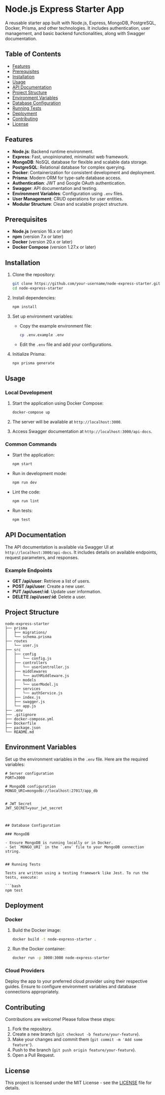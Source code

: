 # Node.js Express Starter App

A reusable starter app built with Node.js, Express, MongoDB, PostgreSQL, Docker, Prisma, and other technologies. It includes authentication, user management, and basic backend functionalities, along with Swagger documentation.

## Table of Contents

- [Features](#features)
- [Prerequisites](#prerequisites)
- [Installation](#installation)
- [Usage](#usage)
- [API Documentation](#api-documentation)
- [Project Structure](#project-structure)
- [Environment Variables](#environment-variables)
- [Database Configuration](#database-configuration)
- [Running Tests](#running-tests)
- [Deployment](#deployment)
- [Contributing](#contributing)
- [License](#license)

## Features

- **Node.js**: Backend runtime environment.
- **Express**: Fast, unopinionated, minimalist web framework.
- **MongoDB**: NoSQL database for flexible and scalable data storage.
- **PostgreSQL**: Relational database for complex querying.
- **Docker**: Containerization for consistent development and deployment.
- **Prisma**: Modern ORM for type-safe database access.
- **Authentication**: JWT and Google OAuth authentication.
- **Swagger**: API documentation and testing.
- **Environment Variables**: Configuration using `.env` files.
- **User Management**: CRUD operations for user entities.
- **Modular Structure**: Clean and scalable project structure.

## Prerequisites

- **Node.js** (version 16.x or later)
- **npm** (version 7.x or later)
- **Docker** (version 20.x or later)
- **Docker Compose** (version 1.27.x or later)

## Installation

1. Clone the repository:
   ```bash
   git clone https://github.com/your-username/node-express-starter.git
   cd node-express-starter
   ```

2. Install dependencies:
   ```bash
   npm install
   ```

3. Set up environment variables:
   - Copy the example environment file:
     ```bash
     cp .env.example .env
     ```
   - Edit the `.env` file and add your configurations.

4. Initialize Prisma:
   ```bash
   npx prisma generate
   ```

## Usage

### Local Development

1. Start the application using Docker Compose:
   ```bash
   docker-compose up
   ```

2. The server will be available at `http://localhost:3000`.

3. Access Swagger documentation at `http://localhost:3000/api-docs`.

### Common Commands

- Start the application:
  ```bash
  npm start
  ```

- Run in development mode:
  ```bash
  npm run dev
  ```

- Lint the code:
  ```bash
  npm run lint
  ```

- Run tests:
  ```bash
  npm test
  ```

## API Documentation

The API documentation is available via Swagger UI at `http://localhost:3000/api-docs`. It includes details on available endpoints, request parameters, and responses.

### Example Endpoints

- **GET /api/user**: Retrieve a list of users.
- **POST /api/user**: Create a new user.
- **PUT /api/user/:id**: Update user information.
- **DELETE /api/user/:id**: Delete a user.

## Project Structure

```
node-express-starter
├── prisma
│   ├── migrations/
│   └── schema.prisma
├── routes
│   └── user.js
├── src
│   ├── config
│   │   └── config.js
│   ├── controllers
│   │   └── userController.js
│   ├── middlewares
│   │   └── authMiddleware.js
│   ├── models
│   │   └── userModel.js
│   ├── services
│   │   └── authService.js
│   ├── index.js
│   ├── swagger.js
│   └── app.js
├── .env
├── .gitignore
├── docker-compose.yml
├── Dockerfile
├── package.json
└── README.md
```

## Environment Variables

Set up the environment variables in the `.env` file. Here are the required variables:

```env
# Server configuration
PORT=3000

# MongoDB configuration
MONGO_URI=mongodb://localhost:27017/app_db


# JWT Secret
JWT_SECRET=your_jwt_secret



## Database Configuration

### MongoDB

- Ensure MongoDB is running locally or in Docker.
- Set `MONGO_URI` in the `.env` file to your MongoDB connection string.


## Running Tests

Tests are written using a testing framework like Jest. To run the tests, execute:

```bash
npm test
```

## Deployment

### Docker

1. Build the Docker image:
   ```bash
   docker build -t node-express-starter .
   ```

2. Run the Docker container:
   ```bash
   docker run -p 3000:3000 node-express-starter
   ```

### Cloud Providers

Deploy the app to your preferred cloud provider using their respective guides. Ensure to configure environment variables and database connections appropriately.

## Contributing

Contributions are welcome! Please follow these steps:

1. Fork the repository.
2. Create a new branch (`git checkout -b feature/your-feature`).
3. Make your changes and commit them (`git commit -m 'Add some feature'`).
4. Push to the branch (`git push origin feature/your-feature`).
5. Open a Pull Request.

## License

This project is licensed under the MIT License - see the [LICENSE](LICENSE) file for details.
